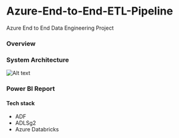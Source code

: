 # Azure-End-to-End-ETL-Pipeline
Azure End to End Data Engineering Project


### Overview


### System Architecture

![Alt text](https://www.databricks.com/sites/default/files/inline-images/building-data-pipelines-with-delta-lake-120823.png?v=1702318922 "a title")


### Power BI Report


#### Tech stack
- ADF
- ADLSg2
- Azure Databricks

